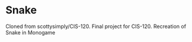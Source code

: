 # Snake
Cloned from scottysimply/CIS-120. Final project for CIS-120. Recreation of Snake in Monogame
